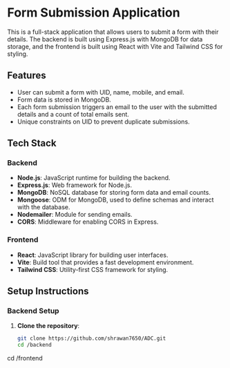 # Form Submission Application

This is a full-stack application that allows users to submit a form with their details. The backend is built using Express.js with MongoDB for data storage, and the frontend is built using React with Vite and Tailwind CSS for styling.

## Features

- User can submit a form with UID, name, mobile, and email.
- Form data is stored in MongoDB.
- Each form submission triggers an email to the user with the submitted details and a count of total emails sent.
- Unique constraints on UID to prevent duplicate submissions.

## Tech Stack

### Backend
- **Node.js**: JavaScript runtime for building the backend.
- **Express.js**: Web framework for Node.js.
- **MongoDB**: NoSQL database for storing form data and email counts.
- **Mongoose**: ODM for MongoDB, used to define schemas and interact with the database.
- **Nodemailer**: Module for sending emails.
- **CORS**: Middleware for enabling CORS in Express.

### Frontend
- **React**: JavaScript library for building user interfaces.
- **Vite**: Build tool that provides a fast development environment.
- **Tailwind CSS**: Utility-first CSS framework for styling.

## Setup Instructions

### Backend Setup

1. **Clone the repository**:
   ```bash
   git clone https://github.com/shrawan7650/ADC.git
   cd /backend
  cd /frontend
